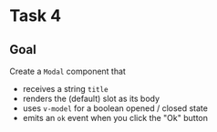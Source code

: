 # Task 4

## Goal

Create a `Modal` component that

- receives a string `title`
- renders the (default) slot as its body
- uses `v-model` for a boolean opened / closed state
- emits an `ok` event when you click the "Ok" button

